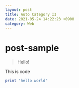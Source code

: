 ```yaml
---
layout: post
title: Auto Category II
date: 2021-05-24 14:22:23 +0900
category: Web
---
```

# post-sample
> Hello!

This is code
```ruby
print 'hello world'
```